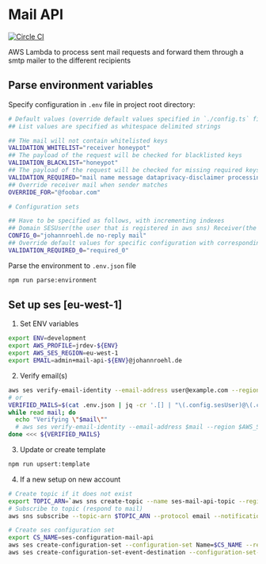 # Mail API

[![Circle CI](https://circleci.com/gh/jroehl/lambda.mail-api/tree/master.svg?style=shield&circle-token=f6de3240c2da0ef7594cf3749b404adf7541d8d3)](https://circleci.com/gh/jroehl/lambda.mail-api/tree/master)

AWS Lambda to process sent mail requests and forward them through a smtp mailer to the different recipients

## Parse environment variables

Specify configuration in `.env` file in project root directory:

```bash
# Default values (override default values specified in `./config.ts` file)
## List values are specified as whitespace delimited strings

## THe mail will not contain whitelisted keys
VALIDATION_WHITELIST="receiver honeypot"
## The payload of the request will be checked for blacklisted keys
VALIDATION_BLACKLIST="honeypot"
## The payload of the request will be checked for missing required keys
VALIDATION_REQUIRED="mail name message dataprivacy-disclaimer processing-disclaimer"
## Override receiver mail when sender matches
OVERRIDE_FOR="@foobar.com"

# Configuration sets

## Have to be specified as follows, with incrementing indexes
## Domain SESUser(the user that is registered in aws sns) Receiver(the recipient of the mail)
CONFIG_0="johannroehl.de no-reply mail"
## Override default values for specific configuration with corresponding index
VALIDATION_REQUIRED_0="required_0"
```

Parse the environment to `.env.json` file

```bash
npm run parse:environment
```

## Set up ses [eu-west-1]

1. Set ENV variables

```bash
export ENV=development
export AWS_PROFILE=jrdev-${ENV}
export AWS_SES_REGION=eu-west-1
export EMAIL=admin+mail-api-${ENV}@johannroehl.de
```

2. Verify email(s)

```bash
aws ses verify-email-identity --email-address user@example.com --region $AWS_SES_REGION
# or
VERIFIED_MAILS=$(cat .env.json | jq -cr '.[] | "\(.config.sesUser)@\(.config.domain)"')
while read mail; do
  echo "Verifying \"$mail\""
  # aws ses verify-email-identity --email-address $mail --region $AWS_SES_REGION
done <<< ${VERIFIED_MAILS}
```

3. Update or create template

```bash
npm run upsert:template
```

4. If a new setup on new account

```bash
# Create topic if it does not exist
export TOPIC_ARN=`aws sns create-topic --name ses-mail-api-topic --region $AWS_SES_REGION --query TopicArn`
# Subscribe to topic (respond to mail)
aws sns subscribe --topic-arn $TOPIC_ARN --protocol email --notification-endpoint $EMAIL --region $AWS_SES_REGION

# Create ses configuration set
export CS_NAME=ses-configuration-mail-api
aws ses create-configuration-set --configuration-set Name=$CS_NAME --region $AWS_SES_REGION
aws ses create-configuration-set-event-destination --configuration-set-name $CS_NAME --region $AWS_SES_REGION --event-destination "{\"Name\": \"ses-sns-mail-api\", \"Enabled\": true, \"MatchingEventTypes\": [\"renderingFailure\", \"reject\", \"bounce\", \"complaint\"], \"SNSDestination\": {\"TopicARN\": $TOPIC_ARN}}"
```
